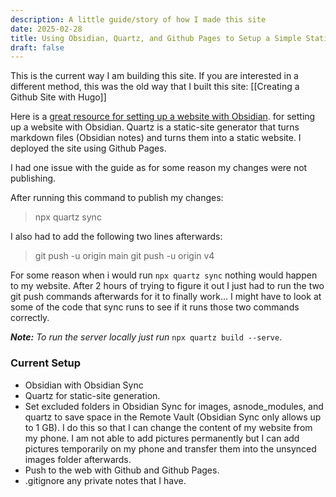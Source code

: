 ```yaml
---
description: A little guide/story of how I made this site
date: 2025-02-28
title: Using Obsidian, Quartz, and Github Pages to Setup a Simple Static Website
draft: false
---
```

This is the current way I am building this site. If you are interested in a different method, this was the old way that I built this site: [[Creating a Github Site with Hugo]]

Here is a [great resource for setting up a website with Obsidian](https://notes.nicolevanderhoeven.com/How+to+publish+Obsidian+notes+with+Quartz+on+GitHub+Pages). for setting up a website with Obsidian. Quartz is a static-site generator that turns markdown files (Obsidian notes) and turns them into a static website. I deployed the site using Github Pages.

I had one issue with the guide as for some reason my changes were not publishing.

After running this command to publish my changes:

> npx quartz sync

I also had to add the following two lines afterwards: 

> git push -u origin main
> git push -u origin v4

For some reason when i would run `npx quartz sync` nothing would happen to my website. After 2 hours of trying to figure it out I just had to run the two git push commands afterwards for it to finally work... I might have to look at some of the code that sync runs to see if it runs those two commands correctly.

***Note:** To run the server locally just run* `npx quartz build --serve`.
### Current Setup
- Obsidian with Obsidian Sync
- Quartz for static-site generation.
- Set excluded folders in Obsidian Sync for images, asnode_modules, and quartz to save space in the Remote Vault (Obsidian Sync only allows up to 1 GB). I do this so that I can change the content of my website from my phone. I am not able to add pictures permanently but I can add pictures temporarily on my phone and transfer them into the unsynced images folder afterwards.
- Push to the web with Github and Github Pages.
- .gitignore any private notes that I have.



